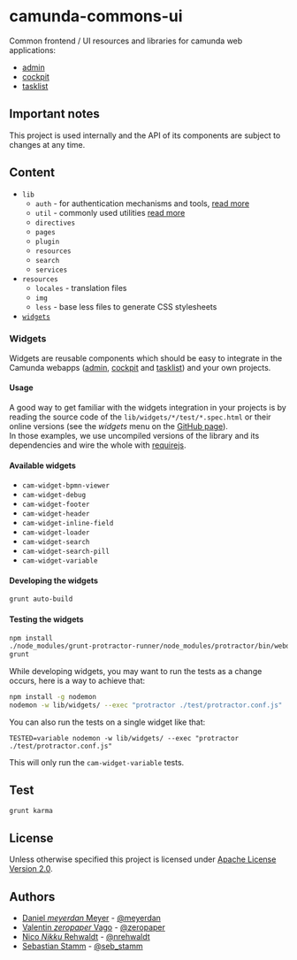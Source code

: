 # camunda-commons-ui

Common frontend / UI resources and libraries for camunda web applications:

- [admin][admin]
- [cockpit][cockpit]
- [tasklist][tasklist]

## Important notes

This project is used internally and the API of its components are subject to changes at any time.

## Content

- `lib`
  - `auth` - for authentication mechanisms and tools, [read more](./lib/auth/README.md)
  - `util` - commonly used utilities [read more](./lib/util/README.md)
  - `directives`
  - `pages`
  - `plugin`
  - `resources`
  - `search`
  - `services`
- `resources`
  - `locales` - translation files
  - `img`
  - `less` - base less files to generate CSS stylesheets
- [`widgets`](#widgets)


### Widgets

Widgets are reusable components which should be easy to integrate in the Camunda webapps ([admin][admin], [cockpit][cockpit] and [tasklist][tasklist]) and your own projects.

#### Usage

A good way to get familiar with the widgets integration in your projects is by reading the source code of the `lib/widgets/*/test/*.spec.html` or their online versions (see the _widgets_ menu on the [GitHub page](//camunda.github.io/camunda-commons-ui)).   
In those examples, we use uncompiled versions of the library and its dependencies and wire the whole with [requirejs](//requirejs.org).


#### Available widgets

- `cam-widget-bpmn-viewer`
- `cam-widget-debug`
- `cam-widget-footer`
- `cam-widget-header`
- `cam-widget-inline-field`
- `cam-widget-loader`
- `cam-widget-search`
- `cam-widget-search-pill`
- `cam-widget-variable`

#### Developing the widgets

```sh
grunt auto-build
```

#### Testing the widgets

```sh
npm install
./node_modules/grunt-protractor-runner/node_modules/protractor/bin/webdriver-manager --chrome update
grunt
```

While developing widgets, you may want to run the tests as a change occurs, here is a way to achieve that:
```sh
npm install -g nodemon
nodemon -w lib/widgets/ --exec "protractor ./test/protractor.conf.js"
```

You can also run the tests on a single widget like that:
```
TESTED=variable nodemon -w lib/widgets/ --exec "protractor ./test/protractor.conf.js"
```
This will only run the `cam-widget-variable` tests.



## Test

```sh
grunt karma
```



## License

Unless otherwise specified this project is licensed under [Apache License Version 2.0](./LICENSE).


## Authors

 - [Daniel _meyerdan_ Meyer](https://github.com/meyerdan) - [@meyerdan](http://twitter.com/meyerdan)
 - [Valentin _zeropaper_ Vago](https://github.com/zeropaper) - [@zeropaper](http://twitter.com/zeropaper)
 - [Nico _Nikku_ Rehwaldt](https://github.com/nikku) - [@nrehwaldt](http://twitter.com/nrehwaldt)
 - [Sebastian Stamm](https://github.com/SebastianStamm) - [@seb_stamm](https://twitter.com/seb_stamm)


[admin]: https://github.com/camunda/camunda-admin-ui
[cockpit]: https://github.com/camunda/camunda-cockpit-ui
[tasklist]: https://github.com/camunda/camunda-tasklist-ui
